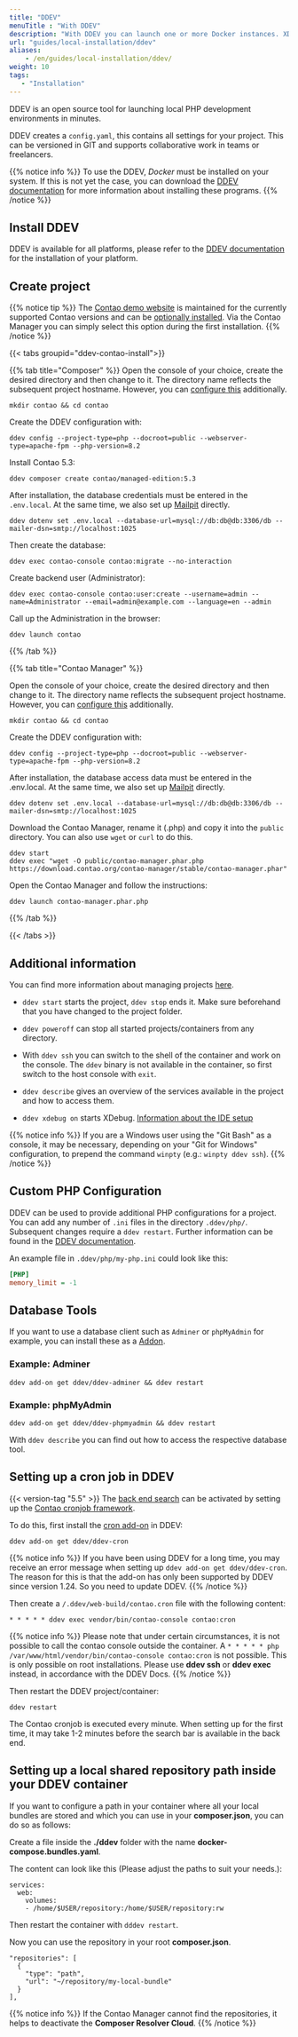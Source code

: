 ```yaml
---
title: "DDEV"
menuTitle : "With DDEV"
description: "With DDEV you can launch one or more Docker instances. XDEBUG, MariaDB and MySQL in different versions, PHP and much more."
url: "guides/local-installation/ddev"
aliases:
    - /en/guides/local-installation/ddev/
weight: 10
tags:
   - "Installation"
---
```


DDEV is an open source tool for launching local PHP development environments in minutes.

DDEV creates a `config.yaml`, this contains all settings for your project. This can be versioned in GIT and supports collaborative work in teams or freelancers.

{{% notice info %}}
To use the DDEV, _Docker_ must be installed on your system. If this is not yet
the case, you can download the
[DDEV documentation](https://ddev.readthedocs.io/en/stable/users/install/docker-installation/) for
more information about installing these programs.
{{% /notice %}}


## Install DDEV

DDEV is available for all platforms, please refer to the [DDEV documentation](https://ddev.readthedocs.io/en/stable/users/install/ddev-installation/) for the installation of your platform.

## Create project

{{% notice tip %}}
The [Contao demo website](https://demo.contao.org/) is maintained for the currently supported Contao versions and can be [optionally 
installed](https://github.com/contao/contao-demo). Via the Contao Manager you can simply select this option during the first installation.
{{% /notice %}}

{{< tabs groupid="ddev-contao-install">}}

{{% tab title="Composer" %}}
Open the console of your choice, create the desired directory and then change to it. The directory name reflects the subsequent project hostname. However, you can [configure this](https://ddev.readthedocs.io/en/latest/users/extend/additional-hostnames/) additionally.

```shell
mkdir contao && cd contao
```

Create the DDEV configuration with:

```shell
ddev config --project-type=php --docroot=public --webserver-type=apache-fpm --php-version=8.2
```

Install Contao 5.3:

```shell
ddev composer create contao/managed-edition:5.3
```

After installation, the database credentials must be entered in the `.env.local`. At the same time, we also set up 
[Mailpit](https://ddev.readthedocs.io/en/stable/users/usage/developer-tools/#email-capture-and-review-mailpit) directly.

```shell
ddev dotenv set .env.local --database-url=mysql://db:db@db:3306/db --mailer-dsn=smtp://localhost:1025
```

Then create the database:

```shell
ddev exec contao-console contao:migrate --no-interaction
```

Create backend user (Administrator):

```shell
ddev exec contao-console contao:user:create --username=admin --name=Administrator --email=admin@example.com --language=en --admin
```

Call up the Administration in the browser:

```shell
ddev launch contao
```

{{% /tab %}}

{{% tab title="Contao Manager" %}}

Open the console of your choice, create the desired directory and then change to it. The directory name reflects the subsequent project hostname. However, you can [configure this](https://ddev.readthedocs.io/en/latest/users/extend/additional-hostnames/) additionally.

```shell
mkdir contao && cd contao
```

Create the DDEV configuration with:

```shell
ddev config --project-type=php --docroot=public --webserver-type=apache-fpm --php-version=8.2
```

After installation, the database access data must be entered in the .env.local. At the same time, we also set up 
[Mailpit](https://ddev.readthedocs.io/en/stable/users/usage/developer-tools/#email-capture-and-review-mailpit) directly.

```shell
ddev dotenv set .env.local --database-url=mysql://db:db@db:3306/db --mailer-dsn=smtp://localhost:1025
```

Download the Contao Manager, rename it (.php) and copy it into the `public` directory. You can also use `wget` or `curl` to do this.

```shell
ddev start
ddev exec "wget -O public/contao-manager.phar.php https://download.contao.org/contao-manager/stable/contao-manager.phar"
```

Open the Contao Manager and follow the instructions:

```shell
ddev launch contao-manager.phar.php
```

{{% /tab %}}

{{< /tabs >}}


## Additional information

You can find more information about managing projects [here](https://ddev.readthedocs.io/en/stable/users/usage/managing-projects/#listing-project-information).

- `ddev start` starts the project, `ddev stop` ends it. Make sure beforehand that you have changed to the project folder.

- `ddev poweroff` can stop all started projects/containers from any directory.

- With `ddev ssh` you can switch to the shell of the container and work on the console. The `ddev` binary is not available in the container, so first switch to the host console with `exit`.

- `ddev describe` gives an overview of the services available in the project and how to access them.

- `ddev xdebug on` starts XDebug. [Information about the IDE setup](https://ddev.readthedocs.io/en/latest/users/debugging-profiling/step-debugging/#ide-setup)

{{% notice info %}}
If you are a Windows user using the "Git Bash" as a console, it may be necessary, depending on your "Git for Windows" configuration, to prepend the command `winpty` (e.g.: `winpty ddev ssh`).
{{% /notice %}}

## Custom PHP Configuration

DDEV can be used to provide additional PHP configurations for a project. You can add any number of `.ini` files in the directory `.ddev/php/`. Subsequent changes require a `ddev restart`. Further information can be found in the [DDEV documentation](https://ddev.readthedocs.io/en/stable/users/extend/customization-extendibility/#custom-php-configuration-phpini).

An example file in `.ddev/php/my-php.ini` could look like this:

```ini
[PHP]
memory_limit = -1
```


## Database Tools

If you want to use a database client such as `Adminer` or `phpMyAdmin` for example, you can install these as a 
[Addon](https://ddev.readthedocs.io/en/latest/users/extend/additional-services/).


### Example: Adminer

```shell
ddev add-on get ddev/ddev-adminer && ddev restart
```

### Example: phpMyAdmin

```shell
ddev add-on get ddev/ddev-phpmyadmin && ddev restart
```

With `ddev describe` you can find out how to access the respective database tool.


## Setting up a cron job in DDEV

{{< version-tag "5.5" >}} The [back end search](https://docs.contao.org/manual/en/installation/system-requirements/backend-search/) can be activated by setting up the [Contao cronjob framework](https://docs.contao.org/manual/en/performance/cronjobs/).

To do this, first install the [cron add-on](https://github.com/ddev/ddev-cron) in DDEV:

```shell
ddev add-on get ddev/ddev-cron
```
{{% notice info %}}
If you have been using DDEV for a long time, you may receive an error message when setting up `ddev add-on get ddev/ddev-cron`. The reason for this is that the add-on has only been supported by DDEV since version 1.24. So you need to update DDEV.
{{% /notice %}}

Then create a `/.ddev/web-build/contao.cron` file with the following content:

```shell
* * * * * ddev exec vendor/bin/contao-console contao:cron
```
{{% notice info %}} Please note that under certain circumstances, it is not possible to call the contao console outside the container. A ```* * * * * php /var/www/html/vendor/bin/contao-console contao:cron``` is not possible. This is only possible on root installations. Please use **ddev ssh** or **ddev exec** instead, in accordance with the DDEV Docs. {{% /notice %}}

Then restart the DDEV project/container:

```shell
ddev restart
```

The Contao cronjob is executed every minute. When setting up for the first time, it may take 1-2 minutes before the search bar is available in the back end.

## Setting up a local shared repository path inside your DDEV container

If you want to configure a path in your container where all your local bundles are stored and which you can use in your **composer.json**, you can do so as follows:

Create a file inside the **./ddev** folder with the name **docker-compose.bundles.yaml**.

The content can look like this (Please adjust the paths to suit your needs.):
```
services:
  web:
    volumes:
    - /home/$USER/repository:/home/$USER/repository:rw
```
Then restart the container with ```dddev restart```.

Now you can use the repository in your root **composer.json**. 
```
"repositories": [
  {
    "type": "path",
    "url": "~/repository/my-local-bundle"
  }
],
```

{{% notice info %}} If the Contao Manager cannot find the repositories, it helps to deactivate the **Composer Resolver Cloud**. {{% /notice %}}
